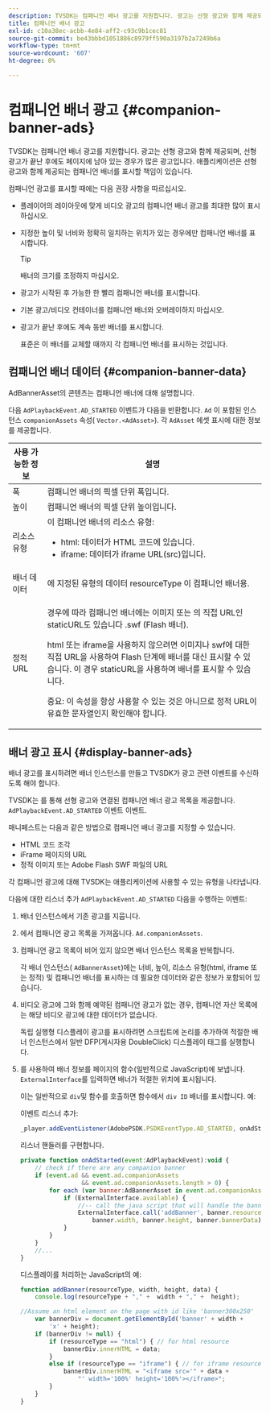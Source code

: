 ```yaml
---
description: TVSDK는 컴패니언 배너 광고를 지원합니다. 광고는 선형 광고와 함께 제공되며, 선형 광고가 끝난 후에도 페이지에 남아 있는 경우가 많은 광고입니다. 애플리케이션은 선형 광고와 함께 제공되는 컴패니언 배너를 표시할 책임이 있습니다.
title: 컴패니언 배너 광고
exl-id: c10a38ec-acbb-4e84-aff2-c93c9b1cec81
source-git-commit: be43bbbd1051886c8979ff590a3197b2a7249b6a
workflow-type: tm+mt
source-wordcount: '607'
ht-degree: 0%

---
```


# 컴패니언 배너 광고 {#companion-banner-ads}

TVSDK는 컴패니언 배너 광고를 지원합니다. 광고는 선형 광고와 함께 제공되며, 선형 광고가 끝난 후에도 페이지에 남아 있는 경우가 많은 광고입니다. 애플리케이션은 선형 광고와 함께 제공되는 컴패니언 배너를 표시할 책임이 있습니다.

컴패니언 광고를 표시할 때에는 다음 권장 사항을 따르십시오.

* 플레이어의 레이아웃에 맞게 비디오 광고의 컴패니언 배너 광고를 최대한 많이 표시하십시오.
* 지정한 높이 및 너비와 정확히 일치하는 위치가 있는 경우에만 컴패니언 배너를 표시합니다.

   >[!TIP]
   >
   >배너의 크기를 조정하지 마십시오.

* 광고가 시작된 후 가능한 한 빨리 컴패니언 배너를 표시합니다.
* 기본 광고/비디오 컨테이너를 컴패니언 배너와 오버레이하지 마십시오.
* 광고가 끝난 후에도 계속 동반 배너를 표시합니다.

   표준은 이 배너를 교체할 때까지 각 컴패니언 배너를 표시하는 것입니다.

## 컴패니언 배너 데이터 {#companion-banner-data}

AdBannerAsset의 콘텐츠는 컴패니언 배너에 대해 설명합니다.

<!--<a id="section_D730B4FD6FD749E9860B6A07FC110552"></a>-->

다음 `AdPlaybackEvent.AD_STARTED` 이벤트가 다음을 반환합니다. `Ad` 이 포함된 인스턴스 `companionAssets` 속성( `Vector.<AdAsset>`).
각 `AdAsset` 에셋 표시에 대한 정보를 제공합니다.

<table id="table_760C885E2DCA4BE983CC57FDA7BD5B14"> 
 <thead> 
  <tr> 
   <th colname="col1" class="entry"> 사용 가능한 정보 </th> 
   <th colname="col2" class="entry"> 설명 </th> 
  </tr> 
 </thead>
 <tbody> 
  <tr> 
   <td colname="col1"> 폭 </td> 
   <td colname="col2"> 컴패니언 배너의 픽셀 단위 폭입니다. </td> 
  </tr> 
  <tr> 
   <td colname="col1"> 높이 </td> 
   <td colname="col2"> 컴패니언 배너의 픽셀 단위 높이입니다. </td> 
  </tr> 
  <tr> 
   <td colname="col1"> 리소스 유형 </td> 
   <td colname="col2">이 컴패니언 배너의 리소스 유형: 
    <ul id="ul_A067787FE49E4B6095BE0AC1D447DBB3"> 
     <li id="li_02B7224C67004095B3F6E50FD21E507E">html: 데이터가 HTML 코드에 있습니다. </li> 
     <li id="li_5F37E14472424F808C6094F42009E676">iframe: 데이터가 iframe URL(src)입니다. </li> 
    </ul> </td> 
  </tr> 
  <tr> 
   <td colname="col1"> 배너 데이터 </td> 
   <td colname="col2"> 에 지정된 유형의 데이터 <span class="codeph"> resourceType</span> 이 컴패니언 배너용. </td> 
  </tr> 
  <tr> 
   <td colname="col1"> 정적 URL </td> 
   <td colname="col2"> <p>경우에 따라 컴패니언 배너에는 이미지 또는 의 직접 URL인 staticURL도 있습니다 <span class="filepath"> .swf</span> (Flash 배너). </p> <p>html 또는 iframe을 사용하지 않으려면 이미지나 swf에 대한 직접 URL을 사용하여 Flash 단계에 배너를 대신 표시할 수 있습니다. 이 경우 staticURL을 사용하여 배너를 표시할 수 있습니다. </p> <p>중요: 이 속성을 항상 사용할 수 있는 것은 아니므로 정적 URL이 유효한 문자열인지 확인해야 합니다. </p> </td> 
  </tr> 
 </tbody> 
</table>

## 배너 광고 표시 {#display-banner-ads}

배너 광고를 표시하려면 배너 인스턴스를 만들고 TVSDK가 광고 관련 이벤트를 수신하도록 해야 합니다.

TVSDK는 를 통해 선형 광고와 연결된 컴패니언 배너 광고 목록을 제공합니다. `AdPlaybackEvent.AD_STARTED` 이벤트 이벤트.

매니페스트는 다음과 같은 방법으로 컴패니언 배너 광고를 지정할 수 있습니다.

* HTML 코드 조각
* iFrame 페이지의 URL
* 정적 이미지 또는 Adobe Flash SWF 파일의 URL

각 컴패니언 광고에 대해 TVSDK는 애플리케이션에 사용할 수 있는 유형을 나타냅니다.

다음에 대한 리스너 추가 `AdPlaybackEvent.AD_STARTED` 다음을 수행하는 이벤트:

1. 배너 인스턴스에서 기존 광고를 지웁니다.

1. 에서 컴패니언 광고 목록을 가져옵니다. `Ad.companionAssets`.

1. 컴패니언 광고 목록이 비어 있지 않으면 배너 인스턴스 목록을 반복합니다.

   각 배너 인스턴스( `AdBannerAsset`)에는 너비, 높이, 리소스 유형(html, iframe 또는 정적) 및 컴패니언 배너를 표시하는 데 필요한 데이터와 같은 정보가 포함되어 있습니다.

1. 비디오 광고에 그와 함께 예약된 컴패니언 광고가 없는 경우, 컴패니언 자산 목록에는 해당 비디오 광고에 대한 데이터가 없습니다.

   독립 실행형 디스플레이 광고를 표시하려면 스크립트에 논리를 추가하여 적절한 배너 인스턴스에서 일반 DFP(게시자용 DoubleClick) 디스플레이 태그를 실행합니다.

1. 를 사용하여 배너 정보를 페이지의 함수(일반적으로 JavaScript)에 보냅니다. `ExternalInterface`를 입력하면 배너가 적절한 위치에 표시됩니다.

   이는 일반적으로 `div`및 함수를 호출하면 함수에서 `div ID` 배너를 표시합니다. 예:

   이벤트 리스너 추가:

   ```js
   _player.addEventListener(AdobePSDK.PSDKEventType.AD_STARTED, onAdStarted);
   ```

   리스너 핸들러를 구현합니다.

   ```js
   private function onAdStarted(event:AdPlaybackEvent):void { 
       // check if there are any companion banner 
       if (event.ad && event.ad.companionAssets  
                    && event.ad.companionAssets.length > 0) { 
           for each (var banner:AdBannerAsset in event.ad.companionAssets) { 
               if (ExternalInterface.available) { 
                   //-- call the java script that will handle the banner display. 
                   ExternalInterface.call('addBanner', banner.resourceType,  
                       banner.width, banner.height, banner.bannerData); 
               } 
           } 
       }  
       //...        
   }
   ```

   디스플레이를 처리하는 JavaScript의 예:

   ```js
   function addBanner(resourceType, width, height, data) { 
       console.log(resourceType + "," +  width + "," +  height); 
   
   //Assume an html element on the page with id like 'banner300x250' 
       var bannerDiv = document.getElementById('banner' + width +  
           'x' + height);  
       if (bannerDiv != null) { 
           if (resourceType == "html") { // for html resource 
               bannerDiv.innerHTML = data; 
           } 
           else if (resourceType == "iframe") { // for iframe resource 
               bannerDiv.innerHTML = "<iframe src='" + data +  
                   "' width='100%' height='100%'></iframe>"; 
           } 
       } 
   }
   ```
